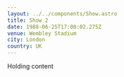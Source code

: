 ```yaml
---
layout: ../../components/Show.astro
title: Show 2
date: 1988-06-25T17:00:02.275Z
venue: Wembley Stadium
city: London
country: UK
---
```

Holding content